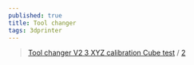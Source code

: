 ```yaml
---
published: true
title: Tool changer
tags: 3dprinter
---
```

> [Tool changer V2 3 XYZ calibration Cube test](https://www.youtube.com/watch?v=ijRjTuI_AzM) / [2](https://www.youtube.com/watch?v=QW5Lyx8fMO0)
